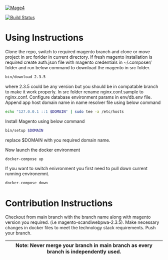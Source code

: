 [![Mage4](http://www.mage4.com/wp-content/uploads/2019/10/Asset-1-1.png)]()

[![Build Status](https://travis-ci.org/joemccann/dillinger.svg?branch=master)](https://travis-ci.org/joemccann/dillinger)
# Using Instructions
Clone the repo, switch to required magento branch  and clone or move project in src
forlder in current directory. If fresh magento installation is required create auth.json file with magento credentials in ~/.composer/ folder and run below command to download the magento in src folder.

```sh
bin/download 2.3.5
```
where 2.3.5 could be any version but you should be in compatable branch to make it work properly.
In src folder rename nginx.conf.sample to nginx.conf.
Configure database environment params in  env/db.env file.
Append app host domain name in name resolver file using below command

```sh
echo "127.0.0.1 ::1 $DOMAIN" | sudo tee -a /etc/hosts
```
Install Magento using below command 
```sh
bin/setup $DOMAIN
```
replace $DOMAIN with you required domain name.

Now launch the docker environment 
```sh
docker-compose up
```
If you want to switch enivronment you first need to pull down current running environemnt.
```sh
docker-compose down
```

# Contribution Instructions
Checkout from main branch with the branch name along with magento version you required. (i.e magento-scandiwebpwa-2.3.5). Make necessary changes in docker files to meet the technology stack requirements. Push your branch.

| Note: Never merge your branch in main branch as every branch is independently used.   |
| --- |

